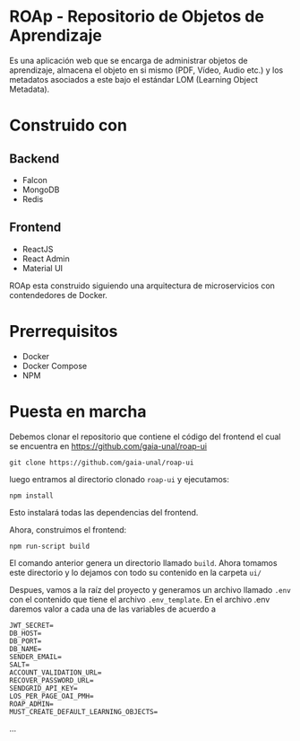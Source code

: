 # ROAp - Repositorio de Objetos de Aprendizaje

Es una aplicación web que se encarga de administrar objetos de aprendizaje, almacena el objeto en si mismo (PDF, Vídeo, Audio etc.)
y los metadatos asociados a este bajo el estándar LOM (Learning Object Metadata).

# Construido con

## Backend
* Falcon
* MongoDB
* Redis

## Frontend
* ReactJS
* React Admin
* Material UI

ROAp esta construido siguiendo una arquitectura de microservicios con contendedores de Docker.

# Prerrequisitos
* Docker
* Docker Compose
* NPM

# Puesta en marcha

Debemos clonar el repositorio que contiene el código del frontend el cual se encuentra en https://github.com/gaia-unal/roap-ui

`git clone https://github.com/gaia-unal/roap-ui `

luego entramos al directorio clonado `roap-ui` y ejecutamos:

`npm install`

Esto instalará todas las dependencias del frontend.

Ahora, construimos el frontend:

`npm run-script build`

El comando anterior genera un directorio llamado `build`. Ahora tomamos este directorio y lo dejamos con todo su contenido en la carpeta `ui/`

Despues, vamos a la raíz del proyecto y generamos un archivo llamado `.env` con el contenido que tiene el archivo `.env_template`. En el archivo .env daremos valor a cada una de las variables de acuerdo a

```
JWT_SECRET=
DB_HOST=
DB_PORT=
DB_NAME=
SENDER_EMAIL=
SALT=
ACCOUNT_VALIDATION_URL=
RECOVER_PASSWORD_URL=
SENDGRID_API_KEY=
LOS_PER_PAGE_OAI_PMH=
ROAP_ADMIN=
MUST_CREATE_DEFAULT_LEARNING_OBJECTS=
```
...

